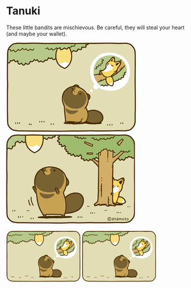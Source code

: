 # Tanuki

These little bandits are mischievous. Be careful, they will steal your heart (and maybe your wallet). 

 ![Alt text](/img/tanuki1.png?raw=true "Optional Title") ![Alt text](/img/tanuki2.png?raw=true "Optional Title")

<section>
    <img width="200" src="https://github.com/yngtodd/tanuki/blob/master/img/tanuki1.png">
    <img width="200" src="https://github.com/yngtodd/tanuki/blob/master/img/tanuki1.png">
</section>
